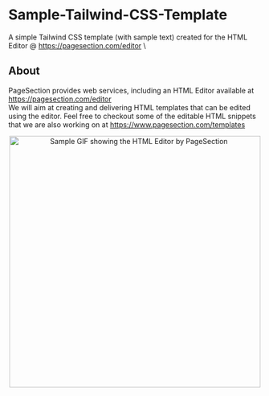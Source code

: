 # Sample-Tailwind-CSS-Template
A simple Tailwind CSS template (with sample text) created for the HTML Editor @ https://pagesection.com/editor \

## About
PageSection provides web services, including an HTML Editor available at https://pagesection.com/editor \
We will aim at creating and delivering HTML templates that can be edited using the editor. Feel free to checkout some of the editable HTML snippets that we are also working on at https://www.pagesection.com/templates

<p align="center">
  <a href="https://pagesection.com/editor" target="_blank">
    <img alt="Sample GIF showing the HTML Editor by PageSection" src="https://raw.githubusercontent.com/pagesection/Public-Assets/main/temp-gif-2%20(faster%2C%20unoptimized).gif" width="500">
  </a>
</p>

